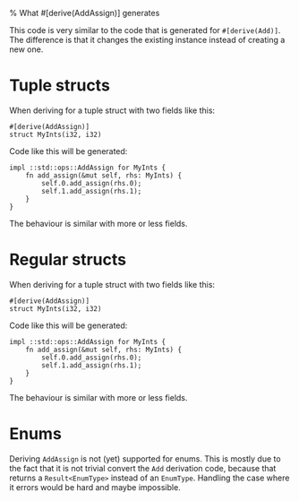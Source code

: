 % What #[derive(AddAssign)] generates

This code is very similar to the code that is generated for `#[derive(Add)]`.
The difference is that it changes the existing instance instead of creating a
new one.

# Tuple structs

When deriving for a tuple struct with two fields like this:

```
#[derive(AddAssign)]
struct MyInts(i32, i32)
```

Code like this will be generated:

```
impl ::std::ops::AddAssign for MyInts {
    fn add_assign(&mut self, rhs: MyInts) {
        self.0.add_assign(rhs.0);
        self.1.add_assign(rhs.1);
    }
}
```

The behaviour is similar with more or less fields.



# Regular structs

When deriving for a tuple struct with two fields like this:

```
#[derive(AddAssign)]
struct MyInts(i32, i32)
```

Code like this will be generated:

```
impl ::std::ops::AddAssign for MyInts {
    fn add_assign(&mut self, rhs: MyInts) {
        self.0.add_assign(rhs.0);
        self.1.add_assign(rhs.1);
    }
}
```

The behaviour is similar with more or less fields.


# Enums

Deriving `AddAssign` is not (yet) supported for enums.
This is mostly due to the fact that it is not trivial convert the `Add`
derivation code, because that returns a `Result<EnumType>` instead of an
`EnumType`.
Handling the case where it errors would be hard and maybe impossible.
